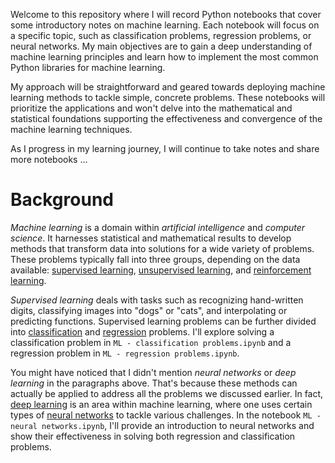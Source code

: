 Welcome to this repository where I will record Python notebooks that cover some introductory notes on machine learning. Each notebook will focus on a specific topic, such as classification problems, regression problems, or neural networks. My main objectives are to gain a deep understanding of machine learning principles and learn how to implement the most common Python libraries for machine learning.

My approach will be straightforward and geared towards deploying machine learning methods to tackle simple, concrete problems. These notebooks will prioritize the applications and won't delve into the mathematical and statistical foundations supporting the effectiveness and convergence of the machine learning techniques.

As I progress in my learning journey, I will continue to take notes and share more notebooks ...


# Background

_Machine learning_ is a domain within _artificial intelligence_ and _computer science_. It harnesses statistical and mathematical results to develop methods that transform data into solutions for a wide variety of problems. These problems typically fall into three groups, depending on the data available: [supervised learning](https://en.wikipedia.org/wiki/Supervised_learning), [unsupervised learning](https://en.wikipedia.org/wiki/Unsupervised_learning), and [reinforcement learning](https://en.wikipedia.org/wiki/Reinforcement_learning).

_Supervised learning_ deals with tasks such as recognizing hand-written digits, classifying images into "dogs" or "cats", and interpolating or predicting functions. Supervised learning problems can be further divided into [classification](https://en.wikipedia.org/wiki/Statistical_classification) and [regression](https://en.wikipedia.org/wiki/Regression_analysis) problems.  I'll explore solving a classification problem in `ML - classification problems.ipynb` and a regression problem in `ML - regression problems.ipynb`.

You might have noticed that I didn't mention _neural networks_ or _deep learning_ in the paragraphs above. That's because these methods can actually be applied to address all the problems we discussed earlier. In fact, [deep learning](https://en.wikipedia.org/wiki/Deep_learning) is an area within machine learning, where one uses certain types of [neural networks](https://en.wikipedia.org/wiki/Artificial_neural_network) to tackle various challenges. In the notebook `ML - neural networks.ipynb`, I'll provide an introduction to neural networks and show their effectiveness in solving both regression and classification problems.
